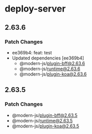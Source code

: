 # deploy-server

## 2.63.6

### Patch Changes

- ee369b4: feat: test
- Updated dependencies [ee369b4]
  - @modern-js/plugin-bff@2.63.6
  - @modern-js/runtime@2.63.6
  - @modern-js/plugin-koa@2.63.6

## 2.63.5

### Patch Changes

- @modern-js/plugin-bff@2.63.5
- @modern-js/runtime@2.63.5
- @modern-js/plugin-koa@2.63.5
